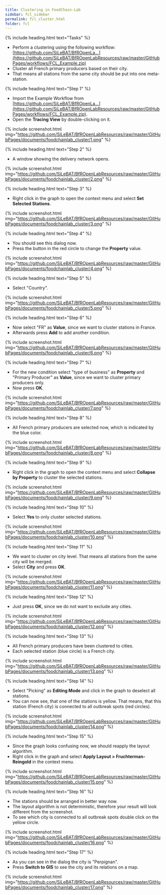 ```yaml
---
title: Clustering in FoodChain-Lab
sidebar: fcl_sidebar
permalink: fcl_cluster.html
folder: fcl
---
```


{% include heading.html text="Tasks" %}

 * Perform a clustering using the following workflow: [https://github.com/SiLeBAT/BfROpenLa...](https://github.com/SiLeBAT/BfROpenLabResources/raw/master/GitHubPages/workflows/FCL_Example.zip)
 * Cluster all French primary producers based on their city.
 * That means all stations from the same city should be put into one meta-station.

{% include heading.html text="Step 1" %}

 * Import the Example Workflow from [https://github.com/SiLeBAT/BfROpenLa...](https://github.com/SiLeBAT/BfROpenLabResources/raw/master/GitHubPages/workflows/FCL_Example.zip).
 * Open the **Tracing View** by double-clicking on it.

{% include screenshot.html img="https://github.com/SiLeBAT/BfROpenLabResources/raw/master/GitHubPages/documents/foodchainlab_cluster/1.png" %}

{% include heading.html text="Step 2" %}

 * A window showing the delivery network opens.

{% include screenshot.html img="https://github.com/SiLeBAT/BfROpenLabResources/raw/master/GitHubPages/documents/foodchainlab_cluster/2.png" %}

{% include heading.html text="Step 3" %}

 * Right click in the graph to open the context menu and select **Set Selected Stations**.

{% include screenshot.html img="https://github.com/SiLeBAT/BfROpenLabResources/raw/master/GitHubPages/documents/foodchainlab_cluster/3.png" %}

{% include heading.html text="Step 4" %}

 * You should see this dialog now.
 * Press the button in the red circle to change the **Property** value.

{% include screenshot.html img="https://github.com/SiLeBAT/BfROpenLabResources/raw/master/GitHubPages/documents/foodchainlab_cluster/4.png" %}

{% include heading.html text="Step 5" %}

 * Select "Country".

{% include screenshot.html img="https://github.com/SiLeBAT/BfROpenLabResources/raw/master/GitHubPages/documents/foodchainlab_cluster/5.png" %}

{% include heading.html text="Step 6" %}

 * Now select "FR" as **Value**, since we want to cluster stations in France.
 * Afterwards press **Add** to add another condition.

{% include screenshot.html img="https://github.com/SiLeBAT/BfROpenLabResources/raw/master/GitHubPages/documents/foodchainlab_cluster/6.png" %}

{% include heading.html text="Step 7" %}

 * For the new condition select "type of business" as **Property** and "Primary Producer" as **Value**, since we want to cluster primary producers only.
 * Now press **OK**.

{% include screenshot.html img="https://github.com/SiLeBAT/BfROpenLabResources/raw/master/GitHubPages/documents/foodchainlab_cluster/7.png" %}

{% include heading.html text="Step 8" %}

 * All French primary producers are selected now, which is indicated by the blue color.

{% include screenshot.html img="https://github.com/SiLeBAT/BfROpenLabResources/raw/master/GitHubPages/documents/foodchainlab_cluster/8.png" %}

{% include heading.html text="Step 9" %}

 * Right click in the graph to open the context menu and select **Collapse by Property** to cluster the selected stations.

{% include screenshot.html img="https://github.com/SiLeBAT/BfROpenLabResources/raw/master/GitHubPages/documents/foodchainlab_cluster/9.png" %}

{% include heading.html text="Step 10" %}

 * Select **Yes** to only cluster selected stations.

{% include screenshot.html img="https://github.com/SiLeBAT/BfROpenLabResources/raw/master/GitHubPages/documents/foodchainlab_cluster/10.png" %}

{% include heading.html text="Step 11" %}

 * We want to cluster on city level. That means all stations from the same city will be merged.
 * Select **City** and press **OK**.

{% include screenshot.html img="https://github.com/SiLeBAT/BfROpenLabResources/raw/master/GitHubPages/documents/foodchainlab_cluster/11.png" %}

{% include heading.html text="Step 12" %}

 * Just press **OK**, since we do not want to exclude any cities.

{% include screenshot.html img="https://github.com/SiLeBAT/BfROpenLabResources/raw/master/GitHubPages/documents/foodchainlab_cluster/12.png" %}

{% include heading.html text="Step 13" %}

 * All French primary producers have been clustered to cities.
 * Each selected station (blue circle) is a French city.

{% include screenshot.html img="https://github.com/SiLeBAT/BfROpenLabResources/raw/master/GitHubPages/documents/foodchainlab_cluster/13.png" %}

{% include heading.html text="Step 14" %}

 * Select "Picking" as **Editing Mode** and click in the graph to deselect all stations.
 * You can now see, that one of the stations is yellow. That means, that this station (French city) is connected to all outbreak spots (red circles).

{% include screenshot.html img="https://github.com/SiLeBAT/BfROpenLabResources/raw/master/GitHubPages/documents/foodchainlab_cluster/14.png" %}

{% include heading.html text="Step 15" %}

 * Since the graph looks confusing now, we should reapply the layout algorithm.
 * Right click in the graph and select **Apply Layout > Fruchterman-Reingold** in the context menu.

{% include screenshot.html img="https://github.com/SiLeBAT/BfROpenLabResources/raw/master/GitHubPages/documents/foodchainlab_cluster/15.png" %}

{% include heading.html text="Step 16" %}

 * The stations should be arranged in better way now.
 * The layout algorithm is not deterministic, therefore your result will look different from the screenshot.
 * To see which city is connected to all outbreak spots double click on the yellow circle.

{% include screenshot.html img="https://github.com/SiLeBAT/BfROpenLabResources/raw/master/GitHubPages/documents/foodchainlab_cluster/16.png" %}

{% include heading.html text="Step 17" %}

 * As you can see in the dialog the city is "Perpignan".
 * Press **Switch to GIS** to see the city and its relations on a map.

{% include screenshot.html img="https://github.com/SiLeBAT/BfROpenLabResources/raw/master/GitHubPages/documents/foodchainlab_cluster/17.png" %}

